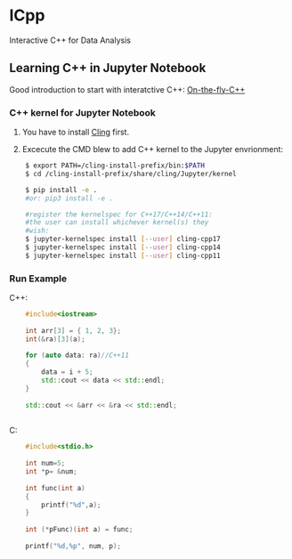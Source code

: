 # ICpp
Interactive C++ for Data Analysis

## Learning C++ in Jupyter Notebook 

Good introduction to start with interatctive C++: [On-the-fly-C++](http://blog.coldflake.com/posts/On-the-fly-C++/)

### C++ kernel for Jupyter Notebook

1. You have to install [Cling](https://github.com/root-project/cling)  first.

2. Excecute the CMD blew to add C++ kernel to the Jupyter envrionment:

```bash
    $ export PATH=/cling-install-prefix/bin:$PATH
    $ cd /cling-install-prefix/share/cling/Jupyter/kernel

    $ pip install -e .
    #or: pip3 install -e .

    #register the kernelspec for C++17/C++14/C++11:
    #the user can install whichever kernel(s) they
    #wish:
    $ jupyter-kernelspec install [--user] cling-cpp17
    $ jupyter-kernelspec install [--user] cling-cpp14
    $ jupyter-kernelspec install [--user] cling-cpp11
```

### Run Example

C++:

```cpp
    #include<iostream>
    
    int arr[3] = { 1, 2, 3};
    int(&ra)[3](a);
    
    for (auto data: ra)//C++11
	{
		data = i + 5;
		std::cout << data << std::endl;
	}
    
    std::cout << &arr << &ra << std::endl;
   
```

C:

```c
    #include<stdio.h>
    
    int num=5;
    int *p= &num;
    
    int func(int a) 
    {
        printf("%d",a);
    }
    
    int (*pFunc)(int a) = func;
    
    printf("%d,%p", num, p);
```
